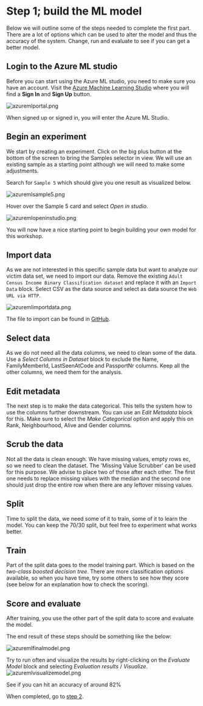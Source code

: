 # Step 1; build the ML model

Below we will outline some of the steps needed to complete the first part. There are a lot of options which can be used to alter the model and thus the accuracy of the system. Change, run and evaluate to see if you can get a better model.

## Login to the Azure ML studio

Before you can start using the Azure ML studio, you need to make sure you have an account. Visit the [Azure Machine Learning Studio](https://studio.azureml.net/) where you will find a **Sign In** and **Sign Up** button.

![azuremlportal.png](azuremlportal.png)

When signed up or signed in, you will enter the Azure ML Studio.

## Begin an experiment

We start by creating an experiment. Click on the big plus button at the bottom of the screen to bring the Samples selector in view. We will use an existing sample as a starting point although we will need to make some adjustments.

Search for `Sample 5` which should give you one result as visualized below.

![azuremlsample5.png](azuremlsample5.png)

Hover over the Sample 5 card and select _Open in studio_.

![azuremlopeninstudio.png](azuremlopeninstudio.png)

You will now have a nice starting point to begin building your own model for this workshop.

## Import data

As we are not interested in this specific sample data but want to analyze our victim data set, we need to import our data. Remove the existing `Adult Census Income Binary Classification dataset` and replace it with an `Import Data` block. Select CSV as the data source and select as data source the `Web URL via HTTP`. 

![azuremlimportdata.png](azuremlimportdata.png)

The file to import can be found in [GitHub](https://raw.githubusercontent.com/XpiritBV/GABC2018_HandsOnLabs/master/ML/TheFamily.csv).

## Select data

As we do not need all the data columns, we need to clean some of the data. Use a *Select Columns in Dataset* block to exclude the Name, FamilyMemberId, LastSeenAtCode and PassportNr columns. Keep all the other columns, we need them for the analysis.

## Edit metadata

The next step is to make the data categorical. This tells the system how to use the columns further downstream. You can use an *Edit Metadata* block for this. Make sure to select the *Make Categorical* option and apply this on Rank, Neighbourhood, Alive and Gender columns.  

## Scrub the data

Not all the data is clean enough. We have missing values, empty rows ec, so we need to clean the dataset. The 'Missing Value Scrubber' can be used for this purpose. We advise to place two of those after each other. The first one needs to replace missing values with the median and the second one should just drop the entire row when there are any leftover missing values.

## Split

Time to split the data, we need some of it to train, some of it to learn the model. You can keep the 70/30 split, but feel free to experiment what works better.

## Train

Part of the split data goes to the model training part. Which is based on the *two-class boosted decision tree*. There are more classification options available, so when you have time, try some others to see how they score (see below for an explanation how to check the scoring).

## Score and evaluate

After training, you use the other part of the split data to score and evaluate the model. 

The end result of these steps should be something like the below:

![azuremlfinalmodel.png](azuremlfinalmodel.png)

Try to run often and visualize the results by right-clicking on the *Evaluate Model* block and selecting *Evaluation results* / *Visualize*.
![azuremlvisualizemodel.png](azuremlvisualizemodel.png)

See if you can hit an accuracy of around 82%

When completed, go to [step 2](step2.md).
